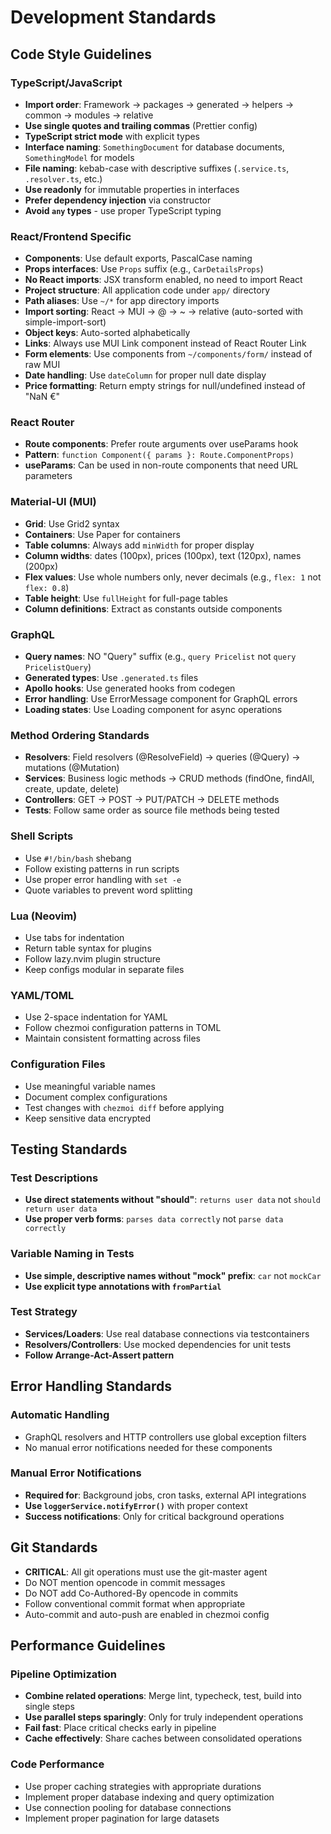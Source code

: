 # Development Standards

## Code Style Guidelines

### TypeScript/JavaScript
- **Import order**: Framework → packages → generated → helpers → common → modules → relative
- **Use single quotes and trailing commas** (Prettier config)
- **TypeScript strict mode** with explicit types
- **Interface naming**: `SomethingDocument` for database documents, `SomethingModel` for models
- **File naming**: kebab-case with descriptive suffixes (`.service.ts`, `.resolver.ts`, etc.)
- **Use readonly** for immutable properties in interfaces
- **Prefer dependency injection** via constructor
- **Avoid `any` types** - use proper TypeScript typing

### React/Frontend Specific
- **Components**: Use default exports, PascalCase naming
- **Props interfaces**: Use `Props` suffix (e.g., `CarDetailsProps`)
- **No React imports**: JSX transform enabled, no need to import React
- **Project structure**: All application code under `app/` directory
- **Path aliases**: Use `~/*` for app directory imports
- **Import sorting**: React → MUI → @ → ~ → relative (auto-sorted with simple-import-sort)
- **Object keys**: Auto-sorted alphabetically
- **Links**: Always use MUI Link component instead of React Router Link
- **Form elements**: Use components from `~/components/form/` instead of raw MUI
- **Date handling**: Use `dateColumn` for proper null date display
- **Price formatting**: Return empty strings for null/undefined instead of "NaN €"

### React Router
- **Route components**: Prefer route arguments over useParams hook
- **Pattern**: `function Component({ params }: Route.ComponentProps)`
- **useParams**: Can be used in non-route components that need URL parameters

### Material-UI (MUI)
- **Grid**: Use Grid2 syntax
- **Containers**: Use Paper for containers
- **Table columns**: Always add `minWidth` for proper display
- **Column widths**: dates (100px), prices (100px), text (120px), names (200px)
- **Flex values**: Use whole numbers only, never decimals (e.g., `flex: 1` not `flex: 0.8`)
- **Table height**: Use `fullHeight` for full-page tables
- **Column definitions**: Extract as constants outside components

### GraphQL
- **Query names**: NO "Query" suffix (e.g., `query Pricelist` not `query PricelistQuery`)
- **Generated types**: Use `.generated.ts` files
- **Apollo hooks**: Use generated hooks from codegen
- **Error handling**: Use ErrorMessage component for GraphQL errors
- **Loading states**: Use Loading component for async operations

### Method Ordering Standards
- **Resolvers**: Field resolvers (@ResolveField) → queries (@Query) → mutations (@Mutation)
- **Services**: Business logic methods → CRUD methods (findOne, findAll, create, update, delete)
- **Controllers**: GET → POST → PUT/PATCH → DELETE methods
- **Tests**: Follow same order as source file methods being tested

### Shell Scripts
- Use `#!/bin/bash` shebang
- Follow existing patterns in run scripts
- Use proper error handling with `set -e`
- Quote variables to prevent word splitting

### Lua (Neovim)
- Use tabs for indentation
- Return table syntax for plugins
- Follow lazy.nvim plugin structure
- Keep configs modular in separate files

### YAML/TOML
- Use 2-space indentation for YAML
- Follow chezmoi configuration patterns in TOML
- Maintain consistent formatting across files

### Configuration Files
- Use meaningful variable names
- Document complex configurations
- Test changes with `chezmoi diff` before applying
- Keep sensitive data encrypted

## Testing Standards

### Test Descriptions
- **Use direct statements without "should"**: `returns user data` not `should return user data`
- **Use proper verb forms**: `parses data correctly` not `parse data correctly`

### Variable Naming in Tests
- **Use simple, descriptive names without "mock" prefix**: `car` not `mockCar`
- **Use explicit type annotations with `fromPartial`**

### Test Strategy
- **Services/Loaders**: Use real database connections via testcontainers
- **Resolvers/Controllers**: Use mocked dependencies for unit tests
- **Follow Arrange-Act-Assert pattern**

## Error Handling Standards

### Automatic Handling
- GraphQL resolvers and HTTP controllers use global exception filters
- No manual error notifications needed for these components

### Manual Error Notifications
- **Required for**: Background jobs, cron tasks, external API integrations
- **Use `loggerService.notifyError()`** with proper context
- **Success notifications**: Only for critical background operations

## Git Standards

- **CRITICAL**: All git operations must use the git-master agent
- Do NOT mention opencode in commit messages
- Do NOT add Co-Authored-By opencode in commits
- Follow conventional commit format when appropriate
- Auto-commit and auto-push are enabled in chezmoi config

## Performance Guidelines

### Pipeline Optimization
- **Combine related operations**: Merge lint, typecheck, test, build into single steps
- **Use parallel steps sparingly**: Only for truly independent operations
- **Fail fast**: Place critical checks early in pipeline
- **Cache effectively**: Share caches between consolidated operations

### Code Performance
- Use proper caching strategies with appropriate durations
- Implement proper database indexing and query optimization
- Use connection pooling for database connections
- Implement proper pagination for large datasets